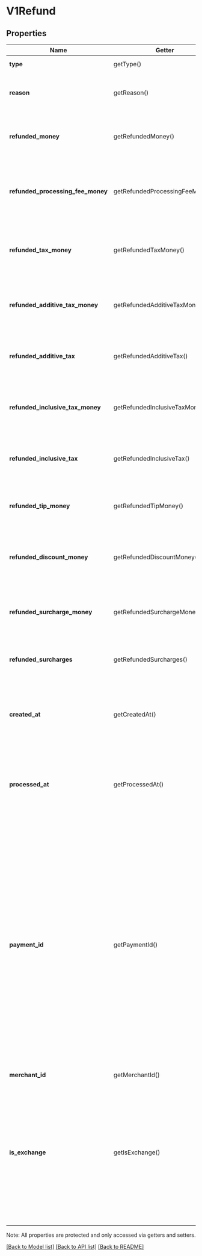 # V1Refund

## Properties
Name | Getter | Setter | Type | Description | Notes
------------ | ------------- | ------------- | ------------- | ------------- | -------------
**type** | getType() | setType($value) | **string** | The type of refund | [optional] 
**reason** | getReason() | setReason($value) | **string** | The merchant-specified reason for the refund. | [optional] 
**refunded_money** | getRefundedMoney() | setRefundedMoney($value) | [**\SquareConnect\Model\V1Money**](V1Money.md) | The amount of money refunded. This amount is always negative. | [optional] 
**refunded_processing_fee_money** | getRefundedProcessingFeeMoney() | setRefundedProcessingFeeMoney($value) | [**\SquareConnect\Model\V1Money**](V1Money.md) | The amount of processing fee money refunded. This amount is always positive. | [optional] 
**refunded_tax_money** | getRefundedTaxMoney() | setRefundedTaxMoney($value) | [**\SquareConnect\Model\V1Money**](V1Money.md) | The total amount of tax money refunded. This amount is always negative. | [optional] 
**refunded_additive_tax_money** | getRefundedAdditiveTaxMoney() | setRefundedAdditiveTaxMoney($value) | [**\SquareConnect\Model\V1Money**](V1Money.md) | The amount of additive tax money refunded. This amount is always negative. | [optional] 
**refunded_additive_tax** | getRefundedAdditiveTax() | setRefundedAdditiveTax($value) | [**\SquareConnect\Model\V1PaymentTax[]**](V1PaymentTax.md) | All of the additive taxes associated with the refund. | [optional] 
**refunded_inclusive_tax_money** | getRefundedInclusiveTaxMoney() | setRefundedInclusiveTaxMoney($value) | [**\SquareConnect\Model\V1Money**](V1Money.md) | The amount of inclusive tax money refunded. This amount is always negative. | [optional] 
**refunded_inclusive_tax** | getRefundedInclusiveTax() | setRefundedInclusiveTax($value) | [**\SquareConnect\Model\V1PaymentTax[]**](V1PaymentTax.md) | All of the inclusive taxes associated with the refund. | [optional] 
**refunded_tip_money** | getRefundedTipMoney() | setRefundedTipMoney($value) | [**\SquareConnect\Model\V1Money**](V1Money.md) | The amount of tip money refunded. This amount is always negative. | [optional] 
**refunded_discount_money** | getRefundedDiscountMoney() | setRefundedDiscountMoney($value) | [**\SquareConnect\Model\V1Money**](V1Money.md) | The amount of discount money refunded. This amount is always positive. | [optional] 
**refunded_surcharge_money** | getRefundedSurchargeMoney() | setRefundedSurchargeMoney($value) | [**\SquareConnect\Model\V1Money**](V1Money.md) | The amount of surcharge money refunded. This amount is always negative. | [optional] 
**refunded_surcharges** | getRefundedSurcharges() | setRefundedSurcharges($value) | [**\SquareConnect\Model\V1PaymentSurcharge[]**](V1PaymentSurcharge.md) | A list of all surcharges associated with the refund. | [optional] 
**created_at** | getCreatedAt() | setCreatedAt($value) | **string** | The time when the merchant initiated the refund for Square to process, in ISO 8601 format. | [optional] 
**processed_at** | getProcessedAt() | setProcessedAt($value) | **string** | The time when Square processed the refund on behalf of the merchant, in ISO 8601 format. | [optional] 
**payment_id** | getPaymentId() | setPaymentId($value) | **string** | A Square-issued ID associated with the refund. For single-tender refunds, payment_id is the ID of the original payment ID. For split-tender refunds, payment_id is the ID of the original tender. For exchange-based refunds (is_exchange &#x3D;&#x3D; true), payment_id is the ID of the original payment ID even if the payment includes other tenders. | [optional] 
**merchant_id** | getMerchantId() | setMerchantId($value) | **string** |  | [optional] 
**is_exchange** | getIsExchange() | setIsExchange($value) | **bool** | Indicates whether or not the refund is associated with an exchange. If is_exchange is true, the refund reflects the value of goods returned in the exchange not the total money refunded. | [optional] 

Note: All properties are protected and only accessed via getters and setters.

[[Back to Model list]](../../README.md#documentation-for-models) [[Back to API list]](../../README.md#documentation-for-api-endpoints) [[Back to README]](../../README.md)


